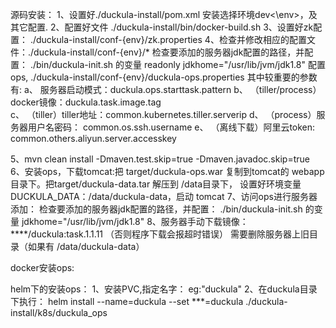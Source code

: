 源码安装：
1、设置好./duckula-install/pom.xml 安装选择环境<env>dev<\env>，及其它配置.
2、配置好文件 ./duckula-install/bin/docker-build.sh
3、设置好zk配置： ./duckula-install/conf-{env}/zk.properties
4、检查并修改相应的配置文件：./duckula-install/conf-{env}/*
   检查要添加的服务器jdk配置的路径，并配置： ./bin/duckula-init.sh 的变量 readonly jdkhome="/usr/lib/jvm/jdk1.8"
   配置ops, ./duckula-install/conf-{env}/duckula-ops.properties  其中较重要的参数 有:
     a、 服务器启动模式：duckula.ops.starttask.pattern
     b、 （tiller/process）docker镜像：duckula.task.image.tag  
     c、 （tiller）tiller地址：common.kubernetes.tiller.serverip
     d、 （process）服务器用户名密码： common.os.ssh.username
     e、 （离线下载）阿里云token: common.others.aliyun.server.accesskey

5、mvn clean install -Dmaven.test.skip=true -Dmaven.javadoc.skip=true
6、安装ops，下载tomcat:把  target/duckula-ops.war 复制到tomcat的 webapp目录下。把target/duckula-data.tar 解压到 /data目录下，
   设置好环境变量DUCKULA_DATA：/data/duckula-data，启动 tomcat
7、访问ops进行服务器添加：
   检查要添加的服务器jdk配置的路径，并配置： ./bin/duckula-init.sh 的变量 jdkhome="/usr/lib/jvm/jdk1.8"
8、服务器手动下载镜像：  ****/duckula:task.1.1.11  （否则程序下载会报超时错误）
   需要删除服务器上旧目录（如果有 /data/duckula-data）





docker安装ops:

   
helm下的安装ops：
1、安装PVC,指定名字： eg:"duckula"
2、在duckula目录下执行：  helm install --name=duckula --set ***=duckula  ./duckula-install/k8s/duckula_ops